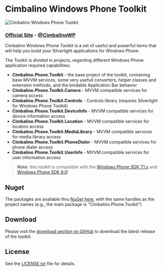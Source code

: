 # Cimbalino Windows Phone Toolkit

![Cimbalino Windows Phone Toolkit][3]

### [Official Site][1] - [@CimbalinoWP][2]

Cimbalino Windows Phone Toolkit is a set of useful and powerful items that will help you build your Silverlight applications for Windows Phone.

The Toolkit is divided in projects, regarding different Windows Phone application required capabilities:

* __Cimbalino.Phone.Toolkit__ - the base project of the toolkit, containing base MVVM services, some very usefull converters, helper classes and extension methods, and the bindable Application Bar behavior
* __Cimbalino.Phone.Toolkit.Camera__ - MVVM compatible services for camera access
* __Cimbalino.Phone.Toolkit.Controls__ - Controls library (requires Silverlight for Windows Phone Toolkit)
* __Cimbalino.Phone.Toolkit.DeviceInfo__ - MVVM compatible services for device information access
* __Cimbalino.Phone.Toolkit.Location__ - MVVM compatible services for location access
* __Cimbalino.Phone.Toolkit.MediaLibrary__ - MVVM compatible services for media library access
* __Cimbalino.Phone.Toolkit.PhoneDialer__ - MVVM compatible services for phone dialer access
* __Cimbalino.Phone.Toolkit.UserInfo__ - MVVM compatible services for user information access

> **Note:** this toolkit is compatible with the [Windows Phone SDK 7.1.x][4] and [Windows Phone SDK 8.0][5]!

## Nuget

The packages are available thru [NuGet][8] [here][9], with the same handles as the project names (e.g., the main package is "Cimbalino.Phone.Toolkit")

## Download

Please visit the [download section on GitHub][7] to download the latest release of the toolkit.

## License

See the [LICENSE.txt][6] file for details.

[1]: http://cimbalino.org
[2]: http://twitter.com/CimbalinoWP
[3]: https://github.com/Cimbalino/Cimbalino-Phone-Toolkit/raw/master/Cimbalino.Phone.Toolkit.png "Cimbalino Windows Phone Toolkit"
[4]: http://go.microsoft.com/fwlink/?LinkId=226403 "Download Windows Phone SDK 7.1"
[5]: http://go.microsoft.com/fwlink/?LinkId=265773 "Download Windows Phone SDK 8.0"
[6]: https://github.com/Cimbalino/Cimbalino-Phone-Toolkit/raw/master/LICENSE.txt "Cimbalino Windows Phone Toolkit License"
[7]: https://github.com/Cimbalino/Cimbalino-Phone-Toolkit/downloads "Cimbalino Windows Phone Toolkit Downloads"
[8]: http://nuget.org "NuGet Gallery"
[9]: http://nuget.org/List/Packages/Cimbalino.Phone.Toolkit "Nuget Package Page"
